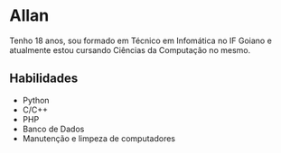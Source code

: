 # Allan

Tenho 18 anos, sou formado em Técnico em Infomática no IF Goiano e atualmente estou cursando Ciências da Computação no mesmo.
## Habilidades
- Python
- C/C++
- PHP
- Banco de Dados
- Manutenção e limpeza de computadores